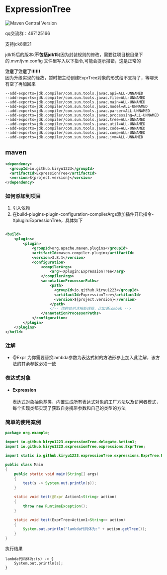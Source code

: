 # ExpressionTree

![Maven Central Version](https://img.shields.io/maven-central/v/io.github.kiryu1223/ExpressionTree)

qq交流群：497125166

支持jdk8至21

jdk15后的版本(**不包括jdk15**)因为封装规则的修改，需要往项目根目录下的.mvn/jvm.config
文件里写入以下指令,可能会提示报错，这是正常的


**注意了注意了‼️‼️‼️**
<br>因为升级实现的缘故，暂时把主动创建ExprTree对象的形式给不支持了，等哪天有空了再加回来


```text
--add-exports=jdk.compiler/com.sun.tools.javac.api=ALL-UNNAMED
--add-exports=jdk.compiler/com.sun.tools.javac.file=ALL-UNNAMED
--add-exports=jdk.compiler/com.sun.tools.javac.main=ALL-UNNAMED
--add-exports=jdk.compiler/com.sun.tools.javac.model=ALL-UNNAMED
--add-exports=jdk.compiler/com.sun.tools.javac.parser=ALL-UNNAMED
--add-exports=jdk.compiler/com.sun.tools.javac.processing=ALL-UNNAMED
--add-exports=jdk.compiler/com.sun.tools.javac.tree=ALL-UNNAMED
--add-exports=jdk.compiler/com.sun.tools.javac.util=ALL-UNNAMED
--add-exports=jdk.compiler/com.sun.tools.javac.code=ALL-UNNAMED
--add-exports=jdk.compiler/com.sun.tools.javac.comp=ALL-UNNAMED
--add-exports=jdk.compiler/com.sun.tools.javac.jvm=ALL-UNNAMED
```

## maven
```xml
<dependency>
  <groupId>io.github.kiryu1223</groupId>
  <artifactId>ExpressionTree</artifactId>
  <version>${project.version}</version>
</dependency>
```

### 如何添加到项目
1. 引入依赖
2. 在build-plugins-plugin-configuration-compilerArgs添加插件开启指令-Xplugin:ExpressionTree，具体如下
```xml

<build>
    <plugins>
        <plugin>
            <groupId>org.apache.maven.plugins</groupId>
            <artifactId>maven-compiler-plugin</artifactId>
            <version>3.8.1</version>
            <configuration>
                <compilerArgs>
                    <arg>-Xplugin:ExpressionTree</arg>
                </compilerArgs>
                <annotationProcessorPaths>
                    <path>
                      <groupId>io.github.kiryu1223</groupId>
                      <artifactId>ExpressionTree</artifactId>
                      <version>${project.version}</version>
                    </path>
                    <!-- 你的其他注解处理器，比如说lombok -->
                </annotationProcessorPaths>
            </configuration>
        </plugin>
    </plugins>
</build>
```
### 注解
+ @Expr
  为你需要替换lambda参数为表达式树的方法形参上加入此注解，该方法的其余参数必须一致

### 表达式对象
+ #### Expression
  表达式对象抽象基类，内置生成所有表达式对象的工厂方法以及访问者模式，
  每个实现类都实现了获取自身携带参数和自己的类型的方法

### 简单的使用案例
```java
package org.example;

import io.github.kiryu1223.expressionTree.delegate.Action1;
import io.github.kiryu1223.expressionTree.expressions.ExprTree;

import static io.github.kiryu1223.expressionTree.expressions.ExprTree.Expr;

public class Main
{
    public static void main(String[] args)
    {
        test(s -> System.out.println(s));
    }

    static void test(@Expr Action1<String> action)
    {
        throw new RuntimeException();
    }

    static void test(ExprTree<Action1<String>> action)
    {
        System.out.println("lambda代码体为:" + action.getTree());
    }
}
```
执行结果
```text
lambda代码体为:(s) -> {
    System.out.println(s);
}
```

